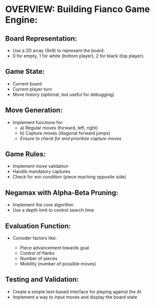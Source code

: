 # OVERVIEW: Building Fianco Game Engine:

## Board Representation:

- Use a 2D array (9x9) to represent the board.
- 0 for empty, 1 for white (bottom player), 2 for black (top player).


## Game State:

- Current board
- Current player turn
- Move history (optional, but useful for debugging)


## Move Generation:

- Implement functions for:
  - a) Regular moves (forward, left, right)
  - b) Capture moves (diagonal forward jumps)
  - *Ensure to check for and prioritize capture moves*


## Game Rules:

- Implement move validation
- Handle mandatory captures
- Check for win condition (piece reaching opposite side)


## Negamax with Alpha-Beta Pruning:

- Implement the core algorithm
- Use a depth limit to control search time


## Evaluation Function:

- Consider factors like:

  - Piece advancement towards goal
  - Control of flanks
  - Number of pieces
  - Mobility (number of possible moves)




## Testing and Validation:

- Create a simple text-based interface for playing against the AI
- Implement a way to input moves and display the board state
